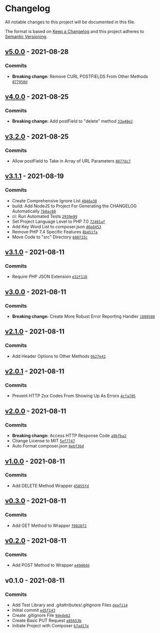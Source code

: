 # Changelog

All notable changes to this project will be documented in this file.

The format is based on [Keep a Changelog](https://keepachangelog.com/en/1.0.0/)
and this project adheres to [Semantic Versioning](https://semver.org/spec/v2.0.0.html).


## [v5.0.0](https://github.com/Lowe-Man/easy-curl/compare/v4.0.0...v5.0.0) - 2021-08-28




### Commits

- **Breaking change:**  Remove CURL POSTFIELDS From Other Methods [`877950d`](https://github.com/Lowe-Man/easy-curl/commit/877950ddc872b518bf15ac08e942bcb50a54f205)

## [v4.0.0](https://github.com/Lowe-Man/easy-curl/compare/v3.2.0...v4.0.0) - 2021-08-25




### Commits

- **Breaking change:**  Add postField to "delete" method [`33a48e2`](https://github.com/Lowe-Man/easy-curl/commit/33a48e2d1d63ecd949806e5f86397101bbddaeff)

## [v3.2.0](https://github.com/Lowe-Man/easy-curl/compare/v3.1.1...v3.2.0) - 2021-08-25




### Commits

-  Allow postField to Take in Array of URL Parameters [`8877dc7`](https://github.com/Lowe-Man/easy-curl/commit/8877dc74e98eb62898ab4a9612e9db1118697af1)

## [v3.1.1](https://github.com/Lowe-Man/easy-curl/compare/v3.1.0...v3.1.1) - 2021-08-19




### Commits

-  Create Comprehensive Ignore List [`4046a38`](https://github.com/Lowe-Man/easy-curl/commit/4046a38f39fab8b50a855f7740aeca25d59e197e)
- build: Add NodeJS to Project For Generating the CHANGELOG Automatically [`7b0ac80`](https://github.com/Lowe-Man/easy-curl/commit/7b0ac809854d2a6f4a7efd094ac59ef7b46950d5)
- ci: Run Automated Tests [`2939e99`](https://github.com/Lowe-Man/easy-curl/commit/2939e99a32023f03be80b65da1613e7188807a97)
-  Set Project Language Level to PHP 7.0 [`72401af`](https://github.com/Lowe-Man/easy-curl/commit/72401af6b57538c842dbfd1e3f796a0493a1cbd5)
-  Add Key Word List to composer.json [`d6e8453`](https://github.com/Lowe-Man/easy-curl/commit/d6e8453000ad9558f045017a9f79f4d77d249cc2)
-  Remove PHP 7.4 Specific Features [`8b451fa`](https://github.com/Lowe-Man/easy-curl/commit/8b451fa72bd3fdb1bf34b9e3f1ae6372f5b46c84)
-  Move Code to "src" Directory [`680715c`](https://github.com/Lowe-Man/easy-curl/commit/680715ca0a786434be9267deece32971f46d9a57)

## [v3.1.0](https://github.com/Lowe-Man/easy-curl/compare/v3.0.0...v3.1.0) - 2021-08-11




### Commits

-  Require PHP JSON Extension [`e32f116`](https://github.com/Lowe-Man/easy-curl/commit/e32f116fde236df2982c2ed45fa256015eba7de1)

## [v3.0.0](https://github.com/Lowe-Man/easy-curl/compare/v2.1.0...v3.0.0) - 2021-08-11




### Commits

- **Breaking change:**  Create More Robust Error Reporting Handler [`1889508`](https://github.com/Lowe-Man/easy-curl/commit/1889508beb69d3736f86246c73e0aff15abe74bd)

## [v2.1.0](https://github.com/Lowe-Man/easy-curl/compare/v2.0.1...v2.1.0) - 2021-08-11




### Commits

-  Add Header Options to Other Methods [`6b27e41`](https://github.com/Lowe-Man/easy-curl/commit/6b27e41321ce1e97f26053c9d71d1bc6a94d3a97)

## [v2.0.1](https://github.com/Lowe-Man/easy-curl/compare/v2.0.0...v2.0.1) - 2021-08-11




### Commits

-  Prevent HTTP 2xx Codes From Showing Up As Errors [`4cfa705`](https://github.com/Lowe-Man/easy-curl/commit/4cfa705157abd90ba63192c125f9bab243c77715)

## [v2.0.0](https://github.com/Lowe-Man/easy-curl/compare/v1.0.0...v2.0.0) - 2021-08-11




### Commits

- **Breaking change:**  Access HTTP Response Code [`a9bfba2`](https://github.com/Lowe-Man/easy-curl/commit/a9bfba290c120142e7edebec9317f4fbcd745dba)
-  Change License to MIT [`5ef7747`](https://github.com/Lowe-Man/easy-curl/commit/5ef77479c7bea929b3b5759856f01826333ae10e)
-  Auto Format composer.json [`8ebf3bd`](https://github.com/Lowe-Man/easy-curl/commit/8ebf3bdf89cf5d09392ca59e905c3e00d6efe6d8)

## [v1.0.0](https://github.com/Lowe-Man/easy-curl/compare/v0.3.0...v1.0.0) - 2021-08-11




### Commits

-  Add DELETE Method Wrapper [`45055fd`](https://github.com/Lowe-Man/easy-curl/commit/45055fd7d9a332784bbfbfe873831fa7c3023cc2)

## [v0.3.0](https://github.com/Lowe-Man/easy-curl/compare/v0.2.0...v0.3.0) - 2021-08-11




### Commits

-  Add GET Method to Wrapper [`f0828f2`](https://github.com/Lowe-Man/easy-curl/commit/f0828f28c995bfc9acf768328f8a066a0830968d)

## [v0.2.0](https://github.com/Lowe-Man/easy-curl/compare/v0.1.0...v0.2.0) - 2021-08-11




### Commits

-  Add POST Method to Wrapper [`e4940dd`](https://github.com/Lowe-Man/easy-curl/commit/e4940dd4be5847a156d1db7abb766456a014e993)

## v0.1.0 - 2021-08-11




### Commits

-  Add Test Library and .gitattributes/.gitignore Files [`deaf114`](https://github.com/Lowe-Man/easy-curl/commit/deaf114f2bb0692f12ab1cdf07565c9c61bc0522)
- Initial commit [`ed5f143`](https://github.com/Lowe-Man/easy-curl/commit/ed5f1436081270118274d0969428d53de4218e13)
-  Create .gitignore File [`9dedeb2`](https://github.com/Lowe-Man/easy-curl/commit/9dedeb2928e782da8e6539e71d4c5f74b8d3e2a5)
-  Create Basic PUT Request [`a85653b`](https://github.com/Lowe-Man/easy-curl/commit/a85653bbbef2add0737f648046a3df0bfe376395)
-  Initiate Project with Composer [`b7ad17e`](https://github.com/Lowe-Man/easy-curl/commit/b7ad17e59a48e0b6233cf69375ac05adcf1f7390)

